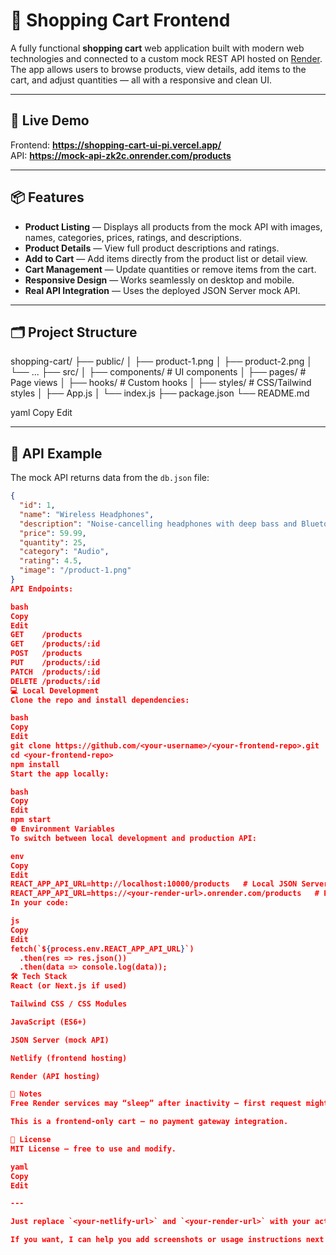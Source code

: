 # 🛒 Shopping Cart Frontend

A fully functional **shopping cart** web application built with modern web technologies and connected to a custom mock REST API hosted on [Render](https://render.com).  
The app allows users to browse products, view details, add items to the cart, and adjust quantities — all with a responsive and clean UI.

---

## 🚀 Live Demo
Frontend: **https://shopping-cart-ui-pi.vercel.app/**  
API: **https://mock-api-zk2c.onrender.com/products**

---

## 📦 Features
- **Product Listing** — Displays all products from the mock API with images, names, categories, prices, ratings, and descriptions.
- **Product Details** — View full product descriptions and ratings.
- **Add to Cart** — Add items directly from the product list or detail view.
- **Cart Management** — Update quantities or remove items from the cart.
- **Responsive Design** — Works seamlessly on desktop and mobile.
- **Real API Integration** — Uses the deployed JSON Server mock API.

---

## 🗂 Project Structure
shopping-cart/
├── public/
│ ├── product-1.png
│ ├── product-2.png
│ └── ...
├── src/
│ ├── components/ # UI components
│ ├── pages/ # Page views
│ ├── hooks/ # Custom hooks
│ ├── styles/ # CSS/Tailwind styles
│ ├── App.js
│ └── index.js
├── package.json
└── README.md

yaml
Copy
Edit

---

## 🔌 API Example
The mock API returns data from the `db.json` file:  
```json
{
  "id": 1,
  "name": "Wireless Headphones",
  "description": "Noise-cancelling headphones with deep bass and Bluetooth 5.0 support.",
  "price": 59.99,
  "quantity": 25,
  "category": "Audio",
  "rating": 4.5,
  "image": "/product-1.png"
}
API Endpoints:

bash
Copy
Edit
GET    /products
GET    /products/:id
POST   /products
PUT    /products/:id
PATCH  /products/:id
DELETE /products/:id
💻 Local Development
Clone the repo and install dependencies:

bash
Copy
Edit
git clone https://github.com/<your-username>/<your-frontend-repo>.git
cd <your-frontend-repo>
npm install
Start the app locally:

bash
Copy
Edit
npm start
🌐 Environment Variables
To switch between local development and production API:

env
Copy
Edit
REACT_APP_API_URL=http://localhost:10000/products   # Local JSON Server
REACT_APP_API_URL=https://<your-render-url>.onrender.com/products   # Production API
In your code:

js
Copy
Edit
fetch(`${process.env.REACT_APP_API_URL}`)
  .then(res => res.json())
  .then(data => console.log(data));
🛠 Tech Stack
React (or Next.js if used)

Tailwind CSS / CSS Modules

JavaScript (ES6+)

JSON Server (mock API)

Netlify (frontend hosting)

Render (API hosting)

📌 Notes
Free Render services may “sleep” after inactivity — first request might take a few seconds.

This is a frontend-only cart — no payment gateway integration.

📄 License
MIT License — free to use and modify.

yaml
Copy
Edit

---

Just replace `<your-netlify-url>` and `<your-render-url>` with your actual deployed URLs.  

If you want, I can help you add screenshots or usage instructions next!
